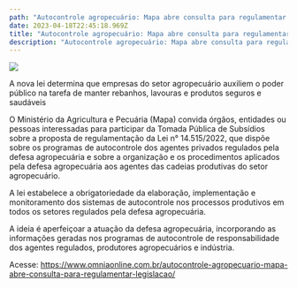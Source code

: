 ```yaml
---
path: "Autocontrole agropecuário: Mapa abre consulta para regulamentar legislação"
date: 2023-04-18T22:45:18.969Z
title: "Autocontrole agropecuário: Mapa abre consulta para regulamentar legislação"
description: "Autocontrole agropecuário: Mapa abre consulta para regulamentar legislação"
---
```

<!--StartFragment-->

![](https://www.omniaonline.com.br/wp-content/uploads/2023/03/acidente-4-1.png)

A nova lei determina que empresas do setor agropecuário auxiliem o poder público na tarefa de manter rebanhos, lavouras e produtos seguros e saudáveis

O Ministério da Agricultura e Pecuária (Mapa) convida órgãos, entidades ou pessoas interessadas para participar da Tomada Pública de Subsídios sobre a proposta de regulamentação da Lei n° 14.515/2022, que dispõe sobre os programas de autocontrole dos agentes privados regulados pela defesa agropecuária e sobre a organização e os procedimentos aplicados pela defesa agropecuária aos agentes das cadeias produtivas do setor agropecuário.

A lei estabelece a obrigatoriedade da elaboração, implementação e monitoramento dos sistemas de autocontrole nos processos produtivos em todos os setores regulados pela defesa agropecuária.

A ideia é aperfeiçoar a atuação da defesa agropecuária, incorporando as informações geradas nos programas de autocontrole de responsabilidade dos agentes regulados, produtores agropecuários e indústria.

Acesse: https://www.omniaonline.com.br/autocontrole-agropecuario-mapa-abre-consulta-para-regulamentar-legislacao/

<!--EndFragment-->